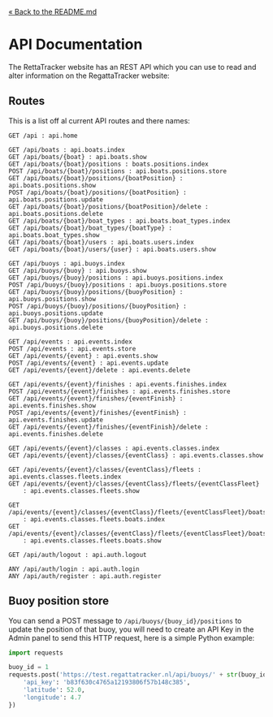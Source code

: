 [&laquo; Back to the README.md](../README.md)

# API Documentation
The RettaTracker website has an REST API which you can use to read and alter information on the RegattaTracker website:

## Routes
This is a list off al current API routes and there names:
```
GET /api : api.home

GET /api/boats : api.boats.index
GET /api/boats/{boat} : api.boats.show
GET /api/boats/{boat}/positions : boats.positions.index
POST /api/boats/{boat}/positions : api.boats.positions.store
GET /api/boats/{boat}/positions/{boatPosition} : api.boats.positions.show
POST /api/boats/{boat}/positions/{boatPosition} : api.boats.positions.update
GET /api/boats/{boat}/positions/{boatPosition}/delete : api.boats.positions.delete
GET /api/boats/{boat}/boat_types : api.boats.boat_types.index
GET /api/boats/{boat}/boat_types/{boatType} : api.boats.boat_types.show
GET /api/boats/{boat}/users : api.boats.users.index
GET /api/boats/{boat}/users/{user} : api.boats.users.show

GET /api/buoys : api.buoys.index
GET /api/buoys/{buoy} : api.buoys.show
GET /api/buoys/{buoy}/positions : api.buoys.positions.index
POST /api/buoys/{buoy}/positions : api.buoys.positions.store
GET /api/buoys/{buoy}/positions/{buoyPosition} : api.buoys.positions.show
POST /api/buoys/{buoy}/positions/{buoyPosition} : api.buoys.positions.update
GET /api/buoys/{buoy}/positions/{buoyPosition}/delete : api.buoys.positions.delete

GET /api/events : api.events.index
POST /api/events : api.events.store
GET /api/events/{event} : api.events.show
POST /api/events/{event} : api.events.update
GET /api/events/{event}/delete : api.events.delete

GET /api/events/{event}/finishes : api.events.finishes.index
POST /api/events/{event}/finishes : api.events.finishes.store
GET /api/events/{event}/finishes/{eventFinish} : api.events.finishes.show
POST /api/events/{event}/finishes/{eventFinish} : api.events.finishes.update
GET /api/events/{event}/finishes/{eventFinish}/delete : api.events.finishes.delete

GET /api/events/{event}/classes : api.events.classes.index
GET /api/events/{event}/classes/{eventClass} : api.events.classes.show

GET /api/events/{event}/classes/{eventClass}/fleets : api.events.classes.fleets.index
GET /api/events/{event}/classes/{eventClass}/fleets/{eventClassFleet}
    : api.events.classes.fleets.show

GET /api/events/{event}/classes/{eventClass}/fleets/{eventClassFleet}/boats
    : api.events.classes.fleets.boats.index
GET /api/events/{event}/classes/{eventClass}/fleets/{eventClassFleet}/boats/{boat}
    : api.events.classes.fleets.boats.show

GET /api/auth/logout : api.auth.logout

ANY /api/auth/login : api.auth.login
ANY /api/auth/register : api.auth.register
```

## Buoy position store
You can send a POST message to `/api/buoys/{buoy_id}/positions` to update the position of that buoy, you will need to create an API Key in the Admin panel to send this HTTP request, here is a simple Python example:
```python
import requests

buoy_id = 1
requests.post('https://test.regattatracker.nl/api/buoys/' + str(buoy_id) + '/positions', data = {
    'api_key': 'b83f630c4765a12193806f57b148c385',
    'latitude': 52.0,
    'longitude': 4.7
})
```
